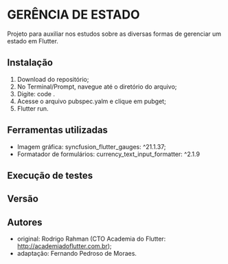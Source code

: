 # GERÊNCIA DE ESTADO

Projeto para auxiliar nos estudos sobre as diversas formas de gerenciar um estado em Flutter.

## Instalação

1) Download do repositório;
2) No Terminal/Prompt, navegue até o diretório do arquivo;
3) Digite: code .
4) Acesse o arquivo pubspec.yalm e clique em pubget;
5) Flutter run.

## Ferramentas utilizadas

- Imagem gráfica: syncfusion_flutter_gauges: ^21.1.37;
- Formatador de formulários: currency_text_input_formatter: ^2.1.9

## Execução de testes

## Versão

## Autores

- original: Rodrigo Rahman (CTO Academia do Flutter: http://academiadoflutter.com.br);
- adaptação: Fernando Pedroso de Moraes.
